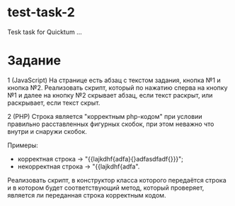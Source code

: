 # test-task-2
Tesk task for Quicktum ...

# Задание

1 (JavaScript) На странице есть абзац с текстом задания, кнопка №1 и кнопка №2. Реализовать скрипт, который по нажатию сперва на кнопку №1 и далее на кнопку №2 скрывает абзац, если текст раскрыт, или раскрывает, если текст скрыт.

2 (PHP) Cтрока является "корректным php-кодом" при условии правильно расставленных фигурных скобок, при этом неважно что внутри и снаружи скобок.

Примеры:
- корректная строка -> "{{lajkdhf{adfa}{}adfasdfadf{}}}";
- некорректная строка -> "{{lajkdhf{adfa".

Реализовать скрипт, в конструктор класса которого передаётся строка и в котором будет соответствующий метод, который проверяет, является ли переданная строка корректным кодом.
